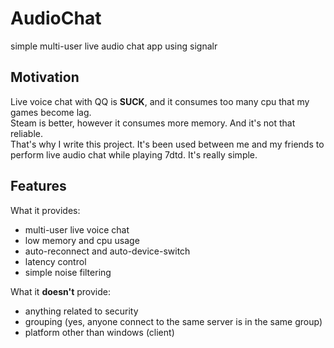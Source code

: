 # AudioChat
simple multi-user live audio chat app using signalr

## Motivation
Live voice chat with QQ is **SUCK**, and it consumes too many cpu that my games become lag.  
Steam is better, however it consumes more memory. And it's not that reliable.  
That's why I write this project. It's been used between me and my friends to perform live audio chat 
while playing 7dtd. It's really simple.  

## Features

What it provides:
- multi-user live voice chat
- low memory and cpu usage
- auto-reconnect and auto-device-switch
- latency control
- simple noise filtering

What it **doesn't** provide:
- anything related to security
- grouping (yes, anyone connect to the same server is in the same group)
- platform other than windows (client)
